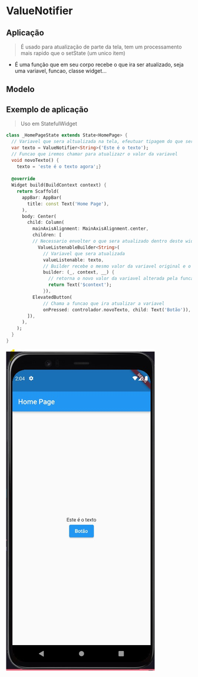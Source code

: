 # ValueNotifier
## Aplicação
> É usado para atualização de parte da tela, tem um processamento mais rapido que o setState (um unico item)
- É uma função que em seu corpo recebe o que ira ser atualizado, seja uma variavel, funcao, classe widget...
## Modelo

## Exemplo de aplicação
>Uso em StatefulWidget
```dart
class _HomePageState extends State<HomePage> {
  // Variavel que sera altualizada na tela, efeutuar tipagem do que sera atribuido, nesse caso String
  var texto = ValueNotifier<String>('Este é o texto');
  // Funcao que iremos chamar para atualizazr o valor da variavel
  void novoTexto() {
    texto = 'este é o texto agora';}

  @override
  Widget build(BuildContext context) {
    return Scaffold(
      appBar: AppBar(
        title: const Text('Home Page'),
      ),
      body: Center(
        child: Column(
          mainAxisAlignment: MainAxisAlignment.center, 
          children: [
          // Necessario envolter o que sera atualizado dentro deste widget, tbm deve ser tipado
            ValueListenableBuilder<String>(
              // Variavel que sera atualizada
              valueListenable: texto,
              // Builder recebe o mesmo valor da variavel original e o mesmo sera atualizado junto com a tela
              builder: (_, context, __) {
                // retorna o novo valor da variavel alterada pela funcao
                return Text('$context');
              }),
          ElevatedButton(
              // Chama a funcao que ira atualizar a variavel
              onPressed: controlador.novoTexto, child: Text('Botão')),
        ]),
      ),
    );
  }
}
```
![Logo do Markdown](./Flutter/assets/Tela/oldScreen.jpg)